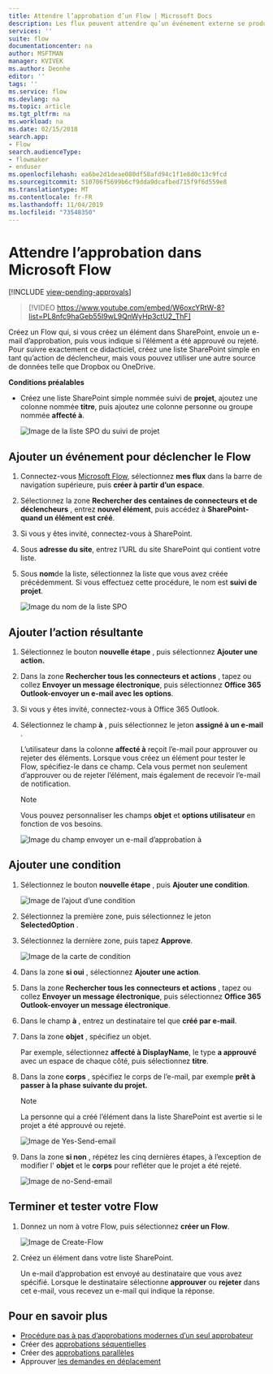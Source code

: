 ```yaml
---
title: Attendre l’approbation d’un Flow | Microsoft Docs
description: Les flux peuvent attendre qu’un événement externe se produise, tel qu’un utilisateur qui approuve ou rejette une modification, avant d’effectuer une action, telle que l’envoi d’une notification de la décision.
services: ''
suite: flow
documentationcenter: na
author: MSFTMAN
manager: KVIVEK
ms.author: Deonhe
editor: ''
tags: ''
ms.service: flow
ms.devlang: na
ms.topic: article
ms.tgt_pltfrm: na
ms.workload: na
ms.date: 02/15/2018
search.app:
- Flow
search.audienceType:
- flowmaker
- enduser
ms.openlocfilehash: ea6be2d1deae080df58afd94c1f1e8d0c13c9fcd
ms.sourcegitcommit: 510706f5699b6cf9dda9dcafbed715f9f6d559e8
ms.translationtype: MT
ms.contentlocale: fr-FR
ms.lasthandoff: 11/04/2019
ms.locfileid: "73548350"
---
```

# <a name="wait-for-approval-in-microsoft-flow"></a>Attendre l’approbation dans Microsoft Flow
[!INCLUDE [view-pending-approvals](includes/cc-rebrand.md)]

> [!VIDEO https://www.youtube.com/embed/W6oxcYRtW-8?list=PL8nfc9haGeb55I9wL9QnWyHp3ctU2_ThF]
>


Créez un Flow qui, si vous créez un élément dans SharePoint, envoie un e-mail d’approbation, puis vous indique si l’élément a été approuvé ou rejeté. Pour suivre exactement ce didacticiel, créez une liste SharePoint simple en tant qu’action de déclencheur, mais vous pouvez utiliser une autre source de données telle que Dropbox ou OneDrive.

**Conditions préalables**

* Créez une liste SharePoint simple nommée suivi de **projet**, ajoutez une colonne nommée **titre**, puis ajoutez une colonne personne ou groupe nommée **affecté à**.

   ![Image de la liste SPO du suivi de projet](./media/wait-for-approvals/project-tracker.png)

## <a name="add-an-event-to-trigger-the-flow"></a>Ajouter un événement pour déclencher le Flow

1. Connectez-vous [Microsoft Flow](https://flow.microsoft.com), sélectionnez **mes flux** dans la barre de navigation supérieure, puis **créer à partir d’un espace**.

1. Sélectionnez la zone **Rechercher des centaines de connecteurs et de déclencheurs** , entrez **nouvel élément**, puis accédez à **SharePoint-quand un élément est créé**.

1. Si vous y êtes invité, connectez-vous à SharePoint.
1. Sous **adresse du site**, entrez l’URL du site SharePoint qui contient votre liste.

1. Sous **nom**de la liste, sélectionnez la liste que vous avez créée précédemment. Si vous effectuez cette procédure, le nom est **suivi de projet**.

    ![Image du nom de la liste SPO](./media/wait-for-approvals/SPO-list-name.png)

## <a name="add-the-resulting-action"></a>Ajouter l’action résultante

1. Sélectionnez le bouton **nouvelle étape** , puis sélectionnez **Ajouter une action.**

1. Dans la zone **Rechercher tous les connecteurs et actions** , tapez ou collez **Envoyer un message électronique**, puis sélectionnez **Office 365 Outlook-envoyer un e-mail avec les options**.

1. Si vous y êtes invité, connectez-vous à Office 365 Outlook.

1. Sélectionnez le champ **à** , puis sélectionnez le jeton **assigné à un e-mail** .

    L’utilisateur dans la colonne **affecté à** reçoit l’e-mail pour approuver ou rejeter des éléments. Lorsque vous créez un élément pour tester le Flow, spécifiez-le dans ce champ. Cela vous permet non seulement d’approuver ou de rejeter l’élément, mais également de recevoir l’e-mail de notification.

    > [!NOTE]
    > Vous pouvez personnaliser les champs **objet** et **options utilisateur** en fonction de vos besoins.

    ![Image du champ envoyer un e-mail d’approbation à](./media/wait-for-approvals/send-approval-email-to.png)

## <a name="add-a-condition"></a>Ajouter une condition

1. Sélectionnez le bouton **nouvelle étape** , puis **Ajouter une condition**.

    ![Image de l’ajout d’une condition](./media/wait-for-approvals/add-a-condition.png)
1. Sélectionnez la première zone, puis sélectionnez le jeton **SelectedOption** .
1. Sélectionnez la dernière zone, puis tapez **Approve**.

    ![Image de la carte de condition](./media/wait-for-approvals/condition-card-2.png)

1. Dans la zone **si oui** , sélectionnez **Ajouter une action**.

1. Dans la zone **Rechercher tous les connecteurs et actions** , tapez ou collez **Envoyer un message électronique**, puis sélectionnez **Office 365 Outlook-envoyer un message électronique**.

1. Dans le champ **à** , entrez un destinataire tel que **créé par e-mail**.

1. Dans la zone **objet** , spécifiez un objet.

    Par exemple, sélectionnez **affecté à DisplayName**, le type **a approuvé** avec un espace de chaque côté, puis sélectionnez **titre**.

1. Dans la zone **corps** , spécifiez le corps de l’e-mail, par exemple **prêt à passer à la phase suivante du projet.**

    > [!NOTE]
    > La personne qui a créé l’élément dans la liste SharePoint est avertie si le projet a été approuvé ou rejeté.

    ![Image de Yes-Send-email](./media/wait-for-approvals/if-yes-send-email-card-3.png)

1. Dans la zone **si non** , répétez les cinq dernières étapes, à l’exception de modifier l' **objet** et le **corps** pour refléter que le projet a été rejeté.

     ![Image de no-Send-email](./media/wait-for-approvals/no-send-email-2.png)

## <a name="finish-and-test-your-flow"></a>Terminer et tester votre Flow

1. Donnez un nom à votre Flow, puis sélectionnez **créer un Flow**.

     ![Image de Create-Flow](./media/wait-for-approvals/create-flow.png)
1. Créez un élément dans votre liste SharePoint.

    Un e-mail d’approbation est envoyé au destinataire que vous avez spécifié. Lorsque le destinataire sélectionne **approuver** ou **rejeter** dans cet e-mail, vous recevez un e-mail qui indique la réponse.

## <a name="learn-more"></a>Pour en savoir plus

* [Procédure pas à pas d’approbations modernes d’un seul approbateur](modern-approvals.md)
* Créer des [approbations séquentielles](sequential-modern-approvals.md)
* Créer des [approbations parallèles](parallel-modern-approvals.md)
* Approuver [les demandes en déplacement](mobile-approvals.md)
